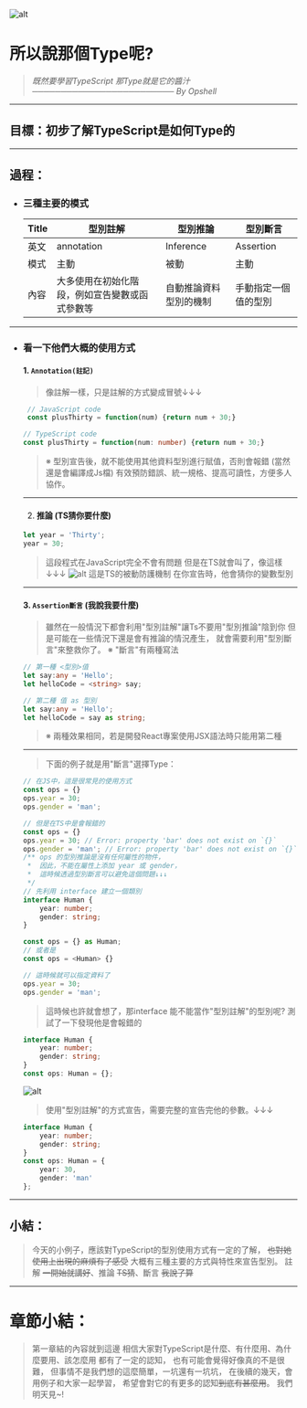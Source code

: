 ![alt](https://)

# 所以說那個Type呢?
> *既然要學習TypeScript*
> *那Type就是它的醬汁*
> *───────────────────────── By Opshell*
---

## 目標：初步了解TypeScript是如何Type的

---
## 過程：
- ### 三種主要的模式
   Title|型別註解|型別推論|型別斷言
   -------------|-------------|-------------|-------------
   英文|annotation|Inference|Assertion
   模式|主動|被動|主動
   內容|大多使用在初始化階段，例如宣告變數或函式參數等|自動推論資料型別的機制|手動指定一個值的型別

---
- ### 看一下他們大概的使用方式

   #### 1. `Annotation(註記)`
   > 像註解一樣，只是註解的方式變成冒號↓↓↓
   ```JavaScript
    // JavaScript code
    const plusThirty = function(num) {return num + 30;}
   ```
   ```typescript
   // TypeScript code
   const plusThirty = function(num: number) {return num + 30;}
   ```
   > ※ 型別宣告後，就不能使用其他資料型別進行賦值，否則會報錯
   >    (當然還是會編譯成Js檔)
   >    有效預防錯誤、統一規格、提高可讀性，方便多人協作。
   ---

    2. #### 推論 (TS猜你要什麼)
    ```JavaScript
    let year = 'Thirty';
    year = 30;
    ```
    > 這段程式在JavaScript完全不會有問題
    > 但是在TS就會叫了，像這樣↓↓↓
    ![alt](https://)
    > 這是TS的被動防護機制
    > 在你宣告時，他會猜你的變數型別
    ---

   #### 3. `Assertion斷言` (我說我要什麼)
    > 雖然在一般情況下都會利用"型別註解"讓Ts不要用"型別推論"陰到你
    > 但是可能在一些情況下還是會有推論的情況產生，
    > 就會需要利用"型別斷言"來整救你了。
    > ※ "斷言"有兩種寫法
    ```typescript
    // 第一種 <型別>值
    let say:any = 'Hello';
    let helloCode = <string> say;
    ```
    ```typescript
    // 第二種 值 as 型別
    let say:any = 'Hello';
    let helloCode = say as string;
    ```
    > ※ 兩種效果相同，若是開發React專案使用JSX語法時只能用第二種
    ---
    > 下面的例子就是用"斷言"選擇Type：
    ```JavaScript
    // 在JS中，這是很常見的使用方式
    const ops = {}
    ops.year = 30;
    ops.gender = 'man';
    ```
    ```typescript
    // 但是在TS中是會報錯的
    const ops = {}
    ops.year = 30; // Error: property 'bar' does not exist on `{}`
    ops.gender = 'man'; // Error: property 'bar' does not exist on `{}`
    /** ops 的型別推論是沒有任何屬性的物件，
     *  因此，不能在屬性上添加 year 或 gender，
     *  這時候透過型別斷言可以避免這個問題↓↓↓
     */
    // 先利用 interface 建立一個類別
    interface Human {
        year: number;
        gender: string;
    }

    const ops = {} as Human;
    // 或者是
    const ops = <Human> {}

    // 這時候就可以指定資料了
    ops.year = 30;
    ops.gender = 'man';
    ```
    > 這時候也許就會想了，那interface 能不能當作"型別註解"的型別呢?
    > 測試了一下發現他是會報錯的
    ``` typescript
    interface Human {
        year: number;
        gender: string;
    }
    const ops: Human = {};
    ```
    ![alt](https://)
    > 使用"型別註解"的方式宣告，需要完整的宣告完他的參數。↓↓↓
    ``` typescript
    interface Human {
        year: number;
        gender: string;
    }
    const ops: Human = {
        year: 30,
        gender: 'man'
    };
    ```

---
## 小結：
   > 今天的小例子，應該對TypeScript的型別使用方式有一定的了解，
   > ~~也對她使用上出現的麻煩有了感受~~
   > 大概有三種主要的方式與特性來宣告型別。
   > 註解 ~~一開始就講好~~、推論 ~~TS猜~~、斷言 ~~我說了算~~

---
# 章節小結：
   > 第一章結的內容就到這邊
   > 相信大家對TypeScript是什麼、有什麼用、為什麼要用、該怎麼用
   > 都有了一定的認知，
   > 也有可能會覺得好像真的不是很難，
   > 但事情不是我們想的這麼簡單，一坑還有一坑坑，
   > 在後續的幾天，會用例子和大家一起學習，
   > 希望會對它的有更多的認知~~到底有甚麼用~~。
   > 我們明天見~!
